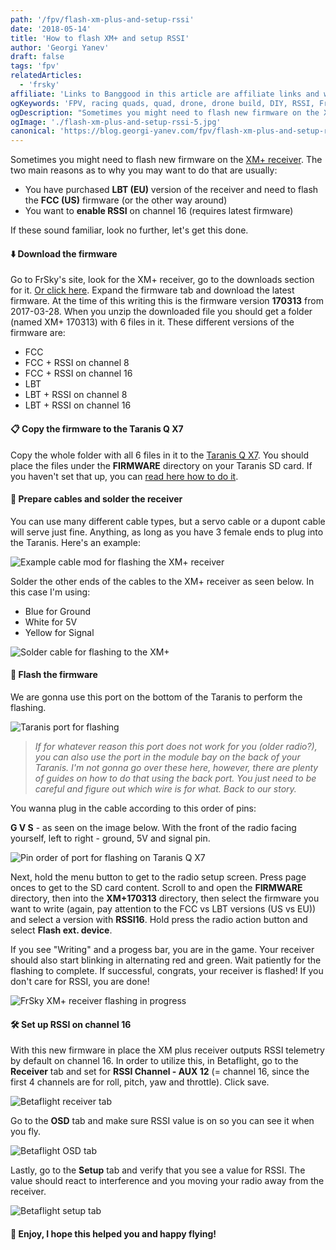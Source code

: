 ```yaml
---
path: '/fpv/flash-xm-plus-and-setup-rssi'
date: '2018-05-14'
title: 'How to flash XM+ and setup RSSI'
author: 'Georgi Yanev'
draft: false
tags: 'fpv'
relatedArticles:
  - 'frsky'
affiliate: 'Links to Banggood in this article are affiliate links and would support the blog if used to make a purchase.'
ogKeywords: 'FPV, racing quads, quad, drone, drone build, DIY, RSSI, FrSky, FrSky XM+, XM+, XM plus, Taranis Q X7, RSSI, telemetry signal, flash xm+, flash xm plus, enable rssi on xm+'
ogDescription: "Sometimes you might need to flash new firmware on the XM+ receiver. Here's how to do that with the Taranis Q X7"
ogImage: './flash-xm-plus-and-setup-rssi-5.jpg'
canonical: 'https://blog.georgi-yanev.com/fpv/flash-xm-plus-and-setup-rssi'
---
```


Sometimes you might need to flash new firmware on the [XM+ receiver][3]. The two main reasons as to why you may want to do that are usually:

- You have purchased **LBT (EU)** version of the receiver and need to flash the **FCC (US)** firmware (or the other way around)
- You want to **enable RSSI** on channel 16 (requires latest firmware)

If these sound familiar, look no further, let's get this done.

#### ⬇️ Download the firmware

Go to FrSky's site, look for the XM+ receiver, go to the downloads section for it. [Or click here][1]. Expand the firmware tab and download the latest firmware. At the time of this writing this is the firmware version **170313** from 2017-03-28. When you unzip the downloaded file you should get a folder (named XM+ 170313) with 6 files in it. These different versions of the firmware are:

- FCC
- FCC + RSSI on channel 8
- FCC + RSSI on channel 16
- LBT
- LBT + RSSI on channel 8
- LBT + RSSI on channel 16

#### 📋 Copy the firmware to the Taranis Q X7

Copy the whole folder with all 6 files in it to the [Taranis Q X7][4]. You should place the files under the **FIRMWARE** directory on your Taranis SD card. If you haven't set that up, you can [read here how to do it][2].

#### 🔌 Prepare cables and solder the receiver

You can use many different cable types, but a servo cable or a dupont cable will serve just fine. Anything, as long as you have 3 female ends to plug into the Taranis. Here's an example:

![Example cable mod for flashing the XM+ receiver](flash-xm-plus-and-setup-rssi-1.jpg)

Solder the other ends of the cables to the XM+ receiver as seen below. In this case I'm using:

- Blue for Ground
- White for 5V
- Yellow for Signal

![Solder cable for flashing to the XM+](flash-xm-plus-and-setup-rssi-2.jpg)

#### 📲 Flash the firmware

We are gonna use this port on the bottom of the Taranis to perform the flashing.

![Taranis port for flashing](flash-xm-plus-and-setup-rssi-3.jpg)

> _If for whatever reason this port does not work for you (older radio?), you can also use the port in the module bay on the back of your Taranis. I'm not gonna go over these here, however, there are plenty of guides on how to do that using the back port. You just need to be careful and figure out which wire is for what. Back to our story._

You wanna plug in the cable according to this order of pins:

**G V S** - as seen on the image below. With the front of the radio facing yourself, left to right - ground, 5V and signal pin.

![Pin order of port for flashing on Taranis Q X7](flash-xm-plus-and-setup-rssi-4.jpg)

Next, hold the menu button to get to the radio setup screen. Press page onces to get to the SD card content. Scroll to and open the **FIRMWARE** directory, then into the **XM+170313** directory, then select the firmware you want to write (again, pay attention to the FCC vs LBT versions (US vs EU)) and select a version with **RSSI16**. Hold press the radio action button and select **Flash ext. device**.

If you see "Writing" and a progess bar, you are in the game. Your receiver should also start blinking in alternating red and green. Wait patiently for the flashing to complete. If successful, congrats, your receiver is flashed! If you don't care for RSSI, you are done!

![FrSky XM+ receiver flashing in progress](flash-xm-plus-and-setup-rssi-5.jpg)

#### 🛠️ Set up RSSI on channel 16

With this new firmware in place the XM plus receiver outputs RSSI telemetry by default on channel 16. In order to utilize this, in Betaflight, go to the **Receiver** tab and set for **RSSI Channel - AUX 12** (= channel 16, since the first 4 channels are for roll, pitch, yaw and throttle). Click save.

![Betaflight receiver tab](flash-xm-plus-and-setup-rssi-6.png)

Go to the **OSD** tab and make sure RSSI value is on so you can see it when you fly.

![Betaflight OSD tab](flash-xm-plus-and-setup-rssi-7.png)

Lastly, go to the **Setup** tab and verify that you see a value for RSSI. The value should react to interference and you moving your radio away from the receiver.

![Betaflight setup tab](flash-xm-plus-and-setup-rssi-8.png)

#### 🎉 Enjoy, I hope this helped you and happy flying!

[0]: Linkslist
[1]: https://www.frsky-rc.com/xm-plus-mini-sbus-non-telemetry-full-range/
[2]: /fpv/setup-taranis-qx7
[3]: https://bit.ly/xm-plus
[4]: https://bit.ly/taranis-qx7
